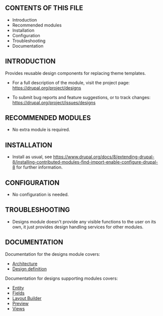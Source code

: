 CONTENTS OF THIS FILE
---------------------

* Introduction
* Recommended modules
* Installation
* Configuration
* Troubleshooting
* Documentation

INTRODUCTION
------------

Provides reusable design components for replacing theme templates.

* For a full description of the module, visit the project page:
  https://drupal.org/project/designs

* To submit bug reports and feature suggestions, or to track changes:
  https://drupal.org/project/issues/designs

RECOMMENDED MODULES
-------------------

* No extra module is required.

INSTALLATION
------------

* Install as usual, see
  https://www.drupal.org/docs/8/extending-drupal-8/installing-contributed-modules-find-import-enable-configure-drupal-8
  for further information.

CONFIGURATION
-------------

* No configuration is needed.

TROUBLESHOOTING
---------------

* Designs module doesn't provide any visible functions to the user on its own,
  it just provides design handling services for other modules.

DOCUMENTATION
-------------

Documentation for the designs module covers:

* [Architecture](docs/architecture.md)
* [Design definition](docs/definitions.md)

Documentation for designs supporting modules covers:

* [Entity](modules/designs_entity/README.md)
* [Fields](modules/designs_field/README.md)
* [Layout Builder](modules/designs_layout/README.md)
* [Preview](modules/designs_preview/README.md)
* [Views](modules/designs_view/README.md)
